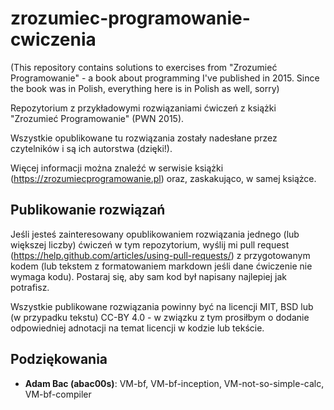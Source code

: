 # zrozumiec-programowanie-cwiczenia
(This repository contains solutions to exercises from "Zrozumieć
Programowanie" - a book about programming I've published in 2015. Since the book
was in Polish, everything here is in Polish as well, sorry)

Repozytorium z przykładowymi rozwiązaniami ćwiczeń z książki "Zrozumieć Programowanie" (PWN 2015).

Wszystkie opublikowane tu rozwiązania zostały nadesłane przez czytelników i są ich autorstwa (dzięki!).

Więcej informacji można znaleźć w serwisie książki (https://zrozumiecprogramowanie.pl)
oraz, zaskakująco, w samej książce.

## Publikowanie rozwiązań
Jeśli jesteś zainteresowany opublikowaniem rozwiązania jednego (lub większej
liczby) ćwiczeń w tym repozytorium, wyślij mi pull request (https://help.github.com/articles/using-pull-requests/) z przygotowanym kodem (lub tekstem z formatowaniem markdown jeśli dane ćwiczenie nie wymaga kodu). Postaraj się, aby sam kod był napisany najlepiej jak potrafisz.

Wszystkie publikowane rozwiązania powinny być na licencji MIT, BSD lub (w przypadku tekstu) CC-BY 4.0 - w związku z tym prosiłbym o dodanie odpowiedniej adnotacji na temat licencji w kodzie lub tekście.

## Podziękowania
 + **Adam Bac (abac00s)**: VM-bf, VM-bf-inception, VM-not-so-simple-calc, VM-bf-compiler

